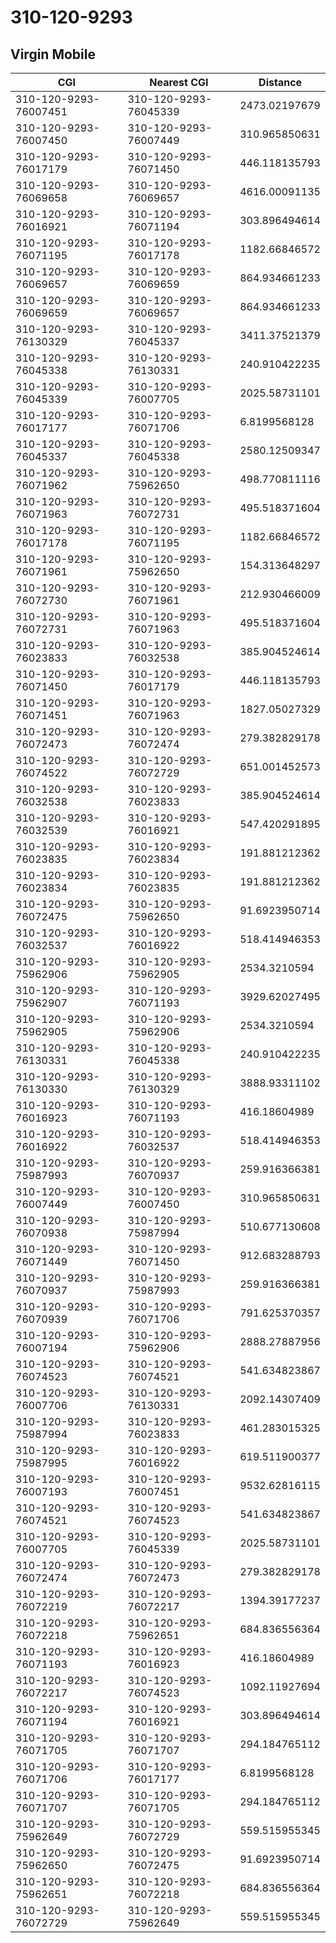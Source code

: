 # 310-120-9293
## Virgin Mobile


| CGI | Nearest CGI | Distance |
|-----|-------------|----------|
| 310-120-9293-76007451 | 310-120-9293-76045339 | 2473.02197679 |
| 310-120-9293-76007450 | 310-120-9293-76007449 | 310.965850631 |
| 310-120-9293-76017179 | 310-120-9293-76071450 | 446.118135793 |
| 310-120-9293-76069658 | 310-120-9293-76069657 | 4616.00091135 |
| 310-120-9293-76016921 | 310-120-9293-76071194 | 303.896494614 |
| 310-120-9293-76071195 | 310-120-9293-76017178 | 1182.66846572 |
| 310-120-9293-76069657 | 310-120-9293-76069659 | 864.934661233 |
| 310-120-9293-76069659 | 310-120-9293-76069657 | 864.934661233 |
| 310-120-9293-76130329 | 310-120-9293-76045337 | 3411.37521379 |
| 310-120-9293-76045338 | 310-120-9293-76130331 | 240.910422235 |
| 310-120-9293-76045339 | 310-120-9293-76007705 | 2025.58731101 |
| 310-120-9293-76017177 | 310-120-9293-76071706 | 6.8199568128 |
| 310-120-9293-76045337 | 310-120-9293-76045338 | 2580.12509347 |
| 310-120-9293-76071962 | 310-120-9293-75962650 | 498.770811116 |
| 310-120-9293-76071963 | 310-120-9293-76072731 | 495.518371604 |
| 310-120-9293-76017178 | 310-120-9293-76071195 | 1182.66846572 |
| 310-120-9293-76071961 | 310-120-9293-75962650 | 154.313648297 |
| 310-120-9293-76072730 | 310-120-9293-76071961 | 212.930466009 |
| 310-120-9293-76072731 | 310-120-9293-76071963 | 495.518371604 |
| 310-120-9293-76023833 | 310-120-9293-76032538 | 385.904524614 |
| 310-120-9293-76071450 | 310-120-9293-76017179 | 446.118135793 |
| 310-120-9293-76071451 | 310-120-9293-76071963 | 1827.05027329 |
| 310-120-9293-76072473 | 310-120-9293-76072474 | 279.382829178 |
| 310-120-9293-76074522 | 310-120-9293-76072729 | 651.001452573 |
| 310-120-9293-76032538 | 310-120-9293-76023833 | 385.904524614 |
| 310-120-9293-76032539 | 310-120-9293-76016921 | 547.420291895 |
| 310-120-9293-76023835 | 310-120-9293-76023834 | 191.881212362 |
| 310-120-9293-76023834 | 310-120-9293-76023835 | 191.881212362 |
| 310-120-9293-76072475 | 310-120-9293-75962650 | 91.6923950714 |
| 310-120-9293-76032537 | 310-120-9293-76016922 | 518.414946353 |
| 310-120-9293-75962906 | 310-120-9293-75962905 | 2534.3210594 |
| 310-120-9293-75962907 | 310-120-9293-76071193 | 3929.62027495 |
| 310-120-9293-75962905 | 310-120-9293-75962906 | 2534.3210594 |
| 310-120-9293-76130331 | 310-120-9293-76045338 | 240.910422235 |
| 310-120-9293-76130330 | 310-120-9293-76130329 | 3888.93311102 |
| 310-120-9293-76016923 | 310-120-9293-76071193 | 416.18604989 |
| 310-120-9293-76016922 | 310-120-9293-76032537 | 518.414946353 |
| 310-120-9293-75987993 | 310-120-9293-76070937 | 259.916366381 |
| 310-120-9293-76007449 | 310-120-9293-76007450 | 310.965850631 |
| 310-120-9293-76070938 | 310-120-9293-75987994 | 510.677130608 |
| 310-120-9293-76071449 | 310-120-9293-76071450 | 912.683288793 |
| 310-120-9293-76070937 | 310-120-9293-75987993 | 259.916366381 |
| 310-120-9293-76070939 | 310-120-9293-76071706 | 791.625370357 |
| 310-120-9293-76007194 | 310-120-9293-75962906 | 2888.27887956 |
| 310-120-9293-76074523 | 310-120-9293-76074521 | 541.634823867 |
| 310-120-9293-76007706 | 310-120-9293-76130331 | 2092.14307409 |
| 310-120-9293-75987994 | 310-120-9293-76023833 | 461.283015325 |
| 310-120-9293-75987995 | 310-120-9293-76016922 | 619.511900377 |
| 310-120-9293-76007193 | 310-120-9293-76007451 | 9532.62816115 |
| 310-120-9293-76074521 | 310-120-9293-76074523 | 541.634823867 |
| 310-120-9293-76007705 | 310-120-9293-76045339 | 2025.58731101 |
| 310-120-9293-76072474 | 310-120-9293-76072473 | 279.382829178 |
| 310-120-9293-76072219 | 310-120-9293-76072217 | 1394.39177237 |
| 310-120-9293-76072218 | 310-120-9293-75962651 | 684.836556364 |
| 310-120-9293-76071193 | 310-120-9293-76016923 | 416.18604989 |
| 310-120-9293-76072217 | 310-120-9293-76074523 | 1092.11927694 |
| 310-120-9293-76071194 | 310-120-9293-76016921 | 303.896494614 |
| 310-120-9293-76071705 | 310-120-9293-76071707 | 294.184765112 |
| 310-120-9293-76071706 | 310-120-9293-76017177 | 6.8199568128 |
| 310-120-9293-76071707 | 310-120-9293-76071705 | 294.184765112 |
| 310-120-9293-75962649 | 310-120-9293-76072729 | 559.515955345 |
| 310-120-9293-75962650 | 310-120-9293-76072475 | 91.6923950714 |
| 310-120-9293-75962651 | 310-120-9293-76072218 | 684.836556364 |
| 310-120-9293-76072729 | 310-120-9293-75962649 | 559.515955345 |
